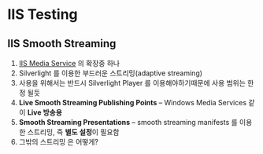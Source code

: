 # IIS Testing


## IIS Smooth Streaming

1. [IIS Media Service](http://www.iis.net/media "IIS Media Service") 의 확장중 하나
2. Silverlight 를 이용한 부드러운 스트리밍(adaptive streaming)
3. 사용을 위해서는 반드시 Silverlight Player 를 이용해야하기때문에 사용 범위는 한정 될듯
4. **Live Smooth Streaming Publishing Points** – Windows Media Services 같이 **Live 방송용**
5. **Smooth Streaming Presentations** – smooth streaming manifests 를 이용한 스트리밍, 즉 **별도 설정**이 필요함
6. 그밖의 스트리밍 은 어떻게?
